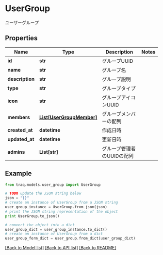 # UserGroup

ユーザーグループ

## Properties

Name | Type | Description | Notes
------------ | ------------- | ------------- | -------------
**id** | **str** | グループUUID | 
**name** | **str** | グループ名 | 
**description** | **str** | グループ説明 | 
**type** | **str** | グループタイプ | 
**icon** | **str** | グループアイコンUUID | 
**members** | [**List[UserGroupMember]**](UserGroupMember.md) | グループメンバーの配列 | 
**created_at** | **datetime** | 作成日時 | 
**updated_at** | **datetime** | 更新日時 | 
**admins** | **List[str]** | グループ管理者のUUIDの配列 | 

## Example

```python
from traq.models.user_group import UserGroup

# TODO update the JSON string below
json = "{}"
# create an instance of UserGroup from a JSON string
user_group_instance = UserGroup.from_json(json)
# print the JSON string representation of the object
print UserGroup.to_json()

# convert the object into a dict
user_group_dict = user_group_instance.to_dict()
# create an instance of UserGroup from a dict
user_group_form_dict = user_group.from_dict(user_group_dict)
```
[[Back to Model list]](../README.md#documentation-for-models) [[Back to API list]](../README.md#documentation-for-api-endpoints) [[Back to README]](../README.md)


